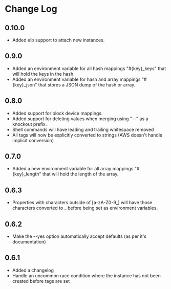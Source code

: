 # Change Log
## 0.10.0
* Added elb support to attach new instances.

## 0.9.0

* Added an environment variable for all hash mappings "#{key}_keys" that will hold the keys in the hash.
* Added an environment variable for hash and array mappings "#{key}_json" that stores a JSON dump of the hash or array.

## 0.8.0

* Added support for block device mappings.
* Added support for deleting values when merging using "--" as a knockout prefix.
* Shell commands will have leading and trailing whitespace removed
* All tags will now be explicitly converted to strings (AWS doesn't handle implicit conversion)

## 0.7.0

* Added a new environment variable for all array mappings "#{key}_length" that will hold the length of the array.

## 0.6.3

* Properties with characters outside of [a-zA-Z0-9_] will have those characters converted to _ before being set as environment variables.

## 0.6.2

* Make the --yes option automatically accept defaults (as per it's documentation)

## 0.6.1

* Added a changelog
* Handle an uncommon race condition where the instance has not been created before tags are set
